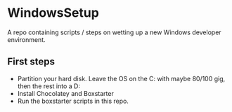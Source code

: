 # WindowsSetup

A repo containing scripts / steps on wetting up a new Windows developer environment.

## First steps

- Partition your hard disk. Leave the OS on the C: with maybe 80/100 gig, then the rest into a D:
- Install Chocolatey and Boxstarter
- Run the boxstarter scripts in this repo.

